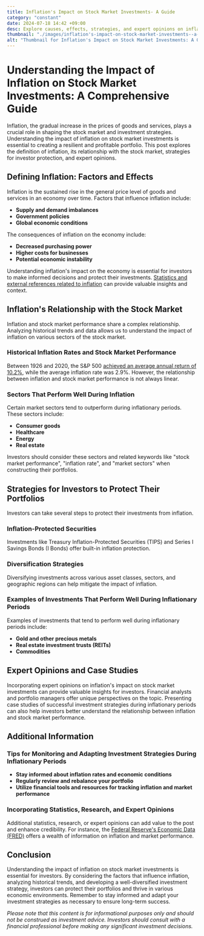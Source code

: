 ```yaml
---
title: Inflation's Impact on Stock Market Investments- A Guide
category: "constant"
date: 2024-07-18 14:42 +09:00
desc: Explore causes, effects, strategies, and expert opinions on inflation's impact on stock market investments. Stay prepared for inflationary environments.
thumbnail: "./images/inflation's-impact-on-stock-market-investments--a-guide.png"
alt: "Thumbnail for Inflation's Impact on Stock Market Investments: A Guide"
---
```


# Understanding the Impact of Inflation on Stock Market Investments: A Comprehensive Guide

Inflation, the gradual increase in the prices of goods and services, plays a crucial role in shaping the stock market and investment strategies. Understanding the impact of inflation on stock market investments is essential to creating a resilient and profitable portfolio. This post explores the definition of inflation, its relationship with the stock market, strategies for investor protection, and expert opinions.

## Defining Inflation: Factors and Effects

Inflation is the sustained rise in the general price level of goods and services in an economy over time. Factors that influence inflation include:

- **Supply and demand imbalances**
- **Government policies**
- **Global economic conditions**

The consequences of inflation on the economy include:

- **Decreased purchasing power**
- **Higher costs for businesses**
- **Potential economic instability**

Understanding inflation's impact on the economy is essential for investors to make informed decisions and protect their investments. [Statistics and external references related to inflation](https://www.bls.gov/cpi/) can provide valuable insights and context.

## Inflation's Relationship with the Stock Market

Inflation and stock market performance share a complex relationship. Analyzing historical trends and data allows us to understand the impact of inflation on various sectors of the stock market.

### Historical Inflation Rates and Stock Market Performance

Between 1926 and 2020, the S&P 500 [achieved an average annual return of 10.2%](https://www.morningstar.com/inv/tools/historical-returns), while the average inflation rate was 2.9%. However, the relationship between inflation and stock market performance is not always linear.

### Sectors That Perform Well During Inflation

Certain market sectors tend to outperform during inflationary periods. These sectors include:

- **Consumer goods**
- **Healthcare**
- **Energy**
- **Real estate**

Investors should consider these sectors and related keywords like "stock market performance", "inflation rate", and "market sectors" when constructing their portfolios.

## Strategies for Investors to Protect Their Portfolios

Investors can take several steps to protect their investments from inflation.

### Inflation-Protected Securities

Investments like Treasury Inflation-Protected Securities (TIPS) and Series I Savings Bonds (I Bonds) offer built-in inflation protection.

### Diversification Strategies

Diversifying investments across various asset classes, sectors, and geographic regions can help mitigate the impact of inflation.

### Examples of Investments That Perform Well During Inflationary Periods

Examples of investments that tend to perform well during inflationary periods include:

- **Gold and other precious metals**
- **Real estate investment trusts (REITs)**
- **Commodities**

## Expert Opinions and Case Studies

Incorporating expert opinions on inflation's impact on stock market investments can provide valuable insights for investors. Financial analysts and portfolio managers offer unique perspectives on the topic. Presenting case studies of successful investment strategies during inflationary periods can also help investors better understand the relationship between inflation and stock market performance.

## Additional Information

### Tips for Monitoring and Adapting Investment Strategies During Inflationary Periods

- **Stay informed about inflation rates and economic conditions**
- **Regularly review and rebalance your portfolio**
- **Utilize financial tools and resources for tracking inflation and market performance**

### Incorporating Statistics, Research, and Expert Opinions

Additional statistics, research, or expert opinions can add value to the post and enhance credibility. For instance, the [Federal Reserve's Economic Data (FRED)](https://fred.stlouisfed.org/) offers a wealth of information on inflation and market performance.

## Conclusion

Understanding the impact of inflation on stock market investments is essential for investors. By considering the factors that influence inflation, analyzing historical trends, and developing a well-diversified investment strategy, investors can protect their portfolios and thrive in various economic environments. Remember to stay informed and adapt your investment strategies as necessary to ensure long-term success.

*Please note that this content is for informational purposes only and should not be construed as investment advice. Investors should consult with a financial professional before making any significant investment decisions.*